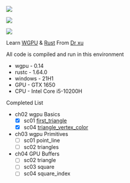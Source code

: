 ![](https://wgpu.rs/logo.min.svg)

![](https://www.rust-lang.org/static/images/rust-logo-blk.svg)

![](https://drxudotnet.com/images/xu_logo.png)

Learn [WGPU](https://wgpu.rs/) & [Rust](https://www.rust-lang.org/) From [Dr xu](https://drxudotnet.com/)


All code is compiled and run in this environment
* wgpu    - 0.14
* rustc   - 1.64.0
* windows - 21H1
* GPU     - GTX 1650
* CPU     - Intel Core i5-10200H

Completed List
* ch02 wgpu Basics
  - [x] sc01 [first_triangle](./examples/ch02/first_triangle.rs)
  - [x] sc04 [triangle_vertex_color](./examples/ch02/triangle_vertex_color.rs)
* ch03 wgpu Primitives
  - [ ] sc01 point_line
  - [ ] sc02 triangles
* ch04 GPU Buffers
  - [ ] sc02 triangle
  - [ ] sc03 square
  - [ ] sc04 square_index